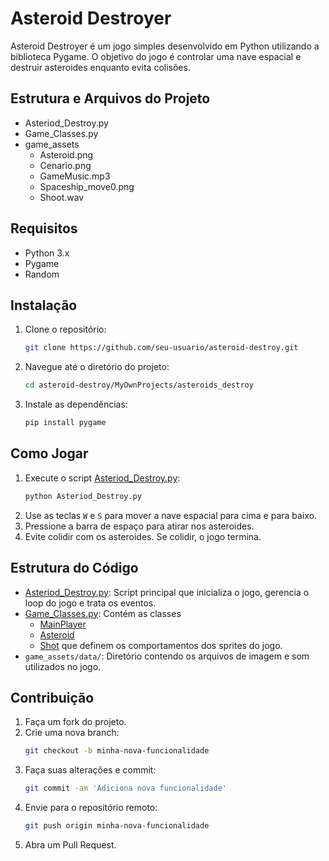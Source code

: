 # Asteroid Destroyer

Asteroid Destroyer é um jogo simples desenvolvido em Python utilizando a biblioteca Pygame. O objetivo do jogo é controlar uma nave espacial e destruir asteroides enquanto evita colisões.

## Estrutura e Arquivos do Projeto

 - Asteriod_Destroy.py
 - Game_Classes.py
 - game_assets
    - Asteroid.png
    - Cenario.png
    - GameMusic.mp3
    - Spaceship_move0.png
    - Shoot.wav


## Requisitos

- Python 3.x
- Pygame
- Random

## Instalação

1. Clone o repositório:
    ```sh
    git clone https://github.com/seu-usuario/asteroid-destroy.git
    ```
2. Navegue até o diretório do projeto:
    ```sh
    cd asteroid-destroy/MyOwnProjects/asteroids_destroy
    ```
3. Instale as dependências:
    ```sh
    pip install pygame
    ```

## Como Jogar

1. Execute o script [Asteriod_Destroy.py](http://_vscodecontentref_/3):
    ```sh
    python Asteriod_Destroy.py
    ```
2. Use as teclas `W` e `S` para mover a nave espacial para cima e para baixo.
3. Pressione a barra de espaço para atirar nos asteroides.
4. Evite colidir com os asteroides. Se colidir, o jogo termina.

## Estrutura do Código

- [Asteriod_Destroy.py](http://_vscodecontentref_/4): Script principal que inicializa o jogo, gerencia o loop do jogo e trata os eventos.
- [Game_Classes.py](http://_vscodecontentref_/5): Contém as classes
    - [MainPlayer](http://_vscodecontentref_/6)
    - [Asteroid](http://_vscodecontentref_/7)
    - [Shot](http://_vscodecontentref_/8) que definem os comportamentos dos sprites do jogo.
- `game_assets/data/`: Diretório contendo os arquivos de imagem e som utilizados no jogo.

## Contribuição

1. Faça um fork do projeto.
2. Crie uma nova branch:
    ```sh
    git checkout -b minha-nova-funcionalidade
    ```
3. Faça suas alterações e commit:
    ```sh
    git commit -am 'Adiciona nova funcionalidade'
    ```
4. Envie para o repositório remoto:
    ```sh
    git push origin minha-nova-funcionalidade
    ```
5. Abra um Pull Request.
